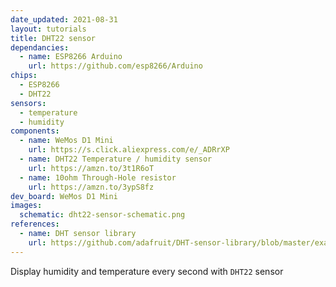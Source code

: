 ```yaml
---
date_updated: 2021-08-31
layout: tutorials
title: DHT22 sensor
dependancies:
  - name: ESP8266 Arduino
    url: https://github.com/esp8266/Arduino
chips:
  - ESP8266
  - DHT22
sensors:
  - temperature
  - humidity
components:
  - name: WeMos D1 Mini
    url: https://s.click.aliexpress.com/e/_ADRrXP
  - name: DHT22 Temperature / humidity sensor
    url: https://amzn.to/3t1R6oT
  - name: 10ohm Through-Hole resistor
    url: https://amzn.to/3ypS8fz
dev_board: WeMos D1 Mini
images:
  schematic: dht22-sensor-schematic.png
references:
  - name: DHT sensor library
    url: https://github.com/adafruit/DHT-sensor-library/blob/master/examples/DHTtester/DHTtester.ino
---
```


Display humidity and temperature every second with `DHT22` sensor
